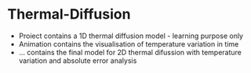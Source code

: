 # Thermal-Diffusion

- Proiect contains a 1D thermal diffusion model - learning purpose only
- Animation contains the visualisation of temperature variation in time
- ... contains the final model for 2D thermal difussion with temperature variation and absolute error analysis
